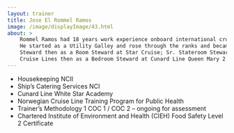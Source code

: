```yaml
---
layout: trainer
title: Jose El Rommel Ramos
image: /image/displayImage/43.html
about: >
    Rommel Ramos had 18 years work experience onboard international cruise lines. 
    He started as a Utility Galley and rose through the ranks and became a Captain 
    Steward then as a Room Steward at Star Cruise; Sr. Stateroom Steward at Norwegian 
    Cruise Lines then as a Bedroom Steward at Cunard Line Queen Mary 2.
---
```


* Housekeeping NCII
* Ship’s Catering Services NCI
* Cunard Line White Star Academy
* Norwegian Cruise Line Training Program for Public Health
* Trainer’s Methodology 1 COC 1 / COC 2 – ongoing for assessment
* Chartered Institute of Environment and Health (CIEH) Food Safety Level 2 Certificate